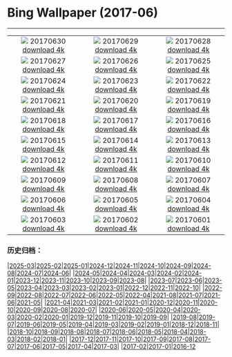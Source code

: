 # Bing Wallpaper (2017-06)
**************
| | | |
|:-:|:-:|:-:|
| ![](https://www.bing.com/az/hprichbg/rb/RanwuLake_EN-US10121024399_1920x1080.jpg) 20170630 [download 4k](https://www.bing.com/az/hprichbg/rb/RanwuLake_EN-US10121024399_UHD.jpg) | ![](https://www.bing.com/az/hprichbg/rb/NorddorfPath_EN-US10723559913_1920x1080.jpg) 20170629 [download 4k](https://www.bing.com/az/hprichbg/rb/NorddorfPath_EN-US10723559913_UHD.jpg) | ![](https://www.bing.com/az/hprichbg/rb/JoshuaTrees_EN-US10044021957_1920x1080.jpg) 20170628 [download 4k](https://www.bing.com/az/hprichbg/rb/JoshuaTrees_EN-US10044021957_UHD.jpg) |
| ![](https://www.bing.com/az/hprichbg/rb/CallanishSS_EN-US12690147391_1920x1080.jpg) 20170627 [download 4k](https://www.bing.com/az/hprichbg/rb/CallanishSS_EN-US12690147391_UHD.jpg) | ![](https://www.bing.com/az/hprichbg/rb/MadagascarLemurs_EN-US6929042654_1920x1080.jpg) 20170626 [download 4k](https://www.bing.com/az/hprichbg/rb/MadagascarLemurs_EN-US6929042654_UHD.jpg) | ![](https://www.bing.com/az/hprichbg/rb/SanLorenzo_EN-US8246045607_1920x1080.jpg) 20170625 [download 4k](https://www.bing.com/az/hprichbg/rb/SanLorenzo_EN-US8246045607_UHD.jpg) |
| ![](https://www.bing.com/az/hprichbg/rb/HawaiiSwim_EN-US7233619332_1920x1080.jpg) 20170624 [download 4k](https://www.bing.com/az/hprichbg/rb/HawaiiSwim_EN-US7233619332_UHD.jpg) | ![](https://www.bing.com/az/hprichbg/rb/MooneyFalls_EN-US11568488094_1920x1080.jpg) 20170623 [download 4k](https://www.bing.com/az/hprichbg/rb/MooneyFalls_EN-US11568488094_UHD.jpg) | ![](https://www.bing.com/az/hprichbg/rb/AKFox_EN-US8586782340_1920x1080.jpg) 20170622 [download 4k](https://www.bing.com/az/hprichbg/rb/AKFox_EN-US8586782340_UHD.jpg) |
| ![](https://www.bing.com/az/hprichbg/rb/VeniceSunset_EN-US9661879063_1920x1080.jpg) 20170621 [download 4k](https://www.bing.com/az/hprichbg/rb/VeniceSunset_EN-US9661879063_UHD.jpg) | ![](https://www.bing.com/az/hprichbg/rb/PlayaRoja_EN-US9542724846_1920x1080.jpg) 20170620 [download 4k](https://www.bing.com/az/hprichbg/rb/PlayaRoja_EN-US9542724846_UHD.jpg) | ![](https://www.bing.com/az/hprichbg/rb/AeoniumLeaf_EN-US7200082197_1920x1080.jpg) 20170619 [download 4k](https://www.bing.com/az/hprichbg/rb/AeoniumLeaf_EN-US7200082197_UHD.jpg) |
| ![](https://www.bing.com/az/hprichbg/rb/TurDad_EN-US11284438848_1920x1080.jpg) 20170618 [download 4k](https://www.bing.com/az/hprichbg/rb/TurDad_EN-US11284438848_UHD.jpg) | ![](https://www.bing.com/az/hprichbg/rb/ThufaHill_EN-US8809655435_1920x1080.jpg) 20170617 [download 4k](https://www.bing.com/az/hprichbg/rb/ThufaHill_EN-US8809655435_UHD.jpg) | ![](https://www.bing.com/az/hprichbg/rb/FireDragonfly_EN-US9623816108_1920x1080.jpg) 20170616 [download 4k](https://www.bing.com/az/hprichbg/rb/FireDragonfly_EN-US9623816108_UHD.jpg) |
| ![](https://www.bing.com/az/hprichbg/rb/TOAD_EN-US7336795473_1920x1080.jpg) 20170615 [download 4k](https://www.bing.com/az/hprichbg/rb/TOAD_EN-US7336795473_UHD.jpg) | ![](https://www.bing.com/az/hprichbg/rb/LadderTruckFlag_EN-US6754477338_1920x1080.jpg) 20170614 [download 4k](https://www.bing.com/az/hprichbg/rb/LadderTruckFlag_EN-US6754477338_UHD.jpg) | ![](https://www.bing.com/az/hprichbg/rb/NiemeyerCenter_EN-US8964518609_1920x1080.jpg) 20170613 [download 4k](https://www.bing.com/az/hprichbg/rb/NiemeyerCenter_EN-US8964518609_UHD.jpg) |
| ![](https://www.bing.com/az/hprichbg/rb/DinosaurPP_EN-US14141412793_1920x1080.jpg) 20170612 [download 4k](https://www.bing.com/az/hprichbg/rb/DinosaurPP_EN-US14141412793_UHD.jpg) | ![](https://www.bing.com/az/hprichbg/rb/MagnificentGBR_EN-US9547030928_1920x1080.jpg) 20170611 [download 4k](https://www.bing.com/az/hprichbg/rb/MagnificentGBR_EN-US9547030928_UHD.jpg) | ![](https://www.bing.com/az/hprichbg/rb/LibraryofCelsus_EN-US10684027847_1920x1080.jpg) 20170610 [download 4k](https://www.bing.com/az/hprichbg/rb/LibraryofCelsus_EN-US10684027847_UHD.jpg) |
| ![](https://www.bing.com/az/hprichbg/rb/BalmhornRegion_EN-US6932360915_1920x1080.jpg) 20170609 [download 4k](https://www.bing.com/az/hprichbg/rb/BalmhornRegion_EN-US6932360915_UHD.jpg) | ![](https://www.bing.com/az/hprichbg/rb/OceanCurrents_EN-US13599348032_1920x1080.jpg) 20170608 [download 4k](https://www.bing.com/az/hprichbg/rb/OceanCurrents_EN-US13599348032_UHD.jpg) | ![](https://www.bing.com/az/hprichbg/rb/WallersGazelle_EN-US9185873893_1920x1080.jpg) 20170607 [download 4k](https://www.bing.com/az/hprichbg/rb/WallersGazelle_EN-US9185873893_UHD.jpg) |
| ![](https://www.bing.com/az/hprichbg/rb/JunoMemorial_EN-US11412616317_1920x1080.jpg) 20170606 [download 4k](https://www.bing.com/az/hprichbg/rb/JunoMemorial_EN-US11412616317_UHD.jpg) | ![](https://www.bing.com/az/hprichbg/rb/KaprunDam_EN-US8019236843_1920x1080.jpg) 20170605 [download 4k](https://www.bing.com/az/hprichbg/rb/KaprunDam_EN-US8019236843_UHD.jpg) | ![](https://www.bing.com/az/hprichbg/rb/BluestripedFangblenny_EN-US10764047906_1920x1080.jpg) 20170604 [download 4k](https://www.bing.com/az/hprichbg/rb/BluestripedFangblenny_EN-US10764047906_UHD.jpg) |
| ![](https://www.bing.com/az/hprichbg/rb/TexasBluebonnets_EN-US9649625716_1920x1080.jpg) 20170603 [download 4k](https://www.bing.com/az/hprichbg/rb/TexasBluebonnets_EN-US9649625716_UHD.jpg) | ![](https://www.bing.com/az/hprichbg/rb/PonteSantAngelo_EN-US14642948743_1920x1080.jpg) 20170602 [download 4k](https://www.bing.com/az/hprichbg/rb/PonteSantAngelo_EN-US14642948743_UHD.jpg) | ![](https://www.bing.com/az/hprichbg/rb/EuropeanFlamingo_EN-US11283971815_1920x1080.jpg) 20170601 [download 4k](https://www.bing.com/az/hprichbg/rb/EuropeanFlamingo_EN-US11283971815_UHD.jpg) |

### 历史归档：

|[2025-03](/../2025-03/2025-03.md)|[2025-02](/../2025-02/2025-02.md)|[2025-01](/../2025-01/2025-01.md)|[2024-12](/../2024-12/2024-12.md)|[2024-11](/../2024-11/2024-11.md)|[2024-10](/../2024-10/2024-10.md)|[2024-09](/../2024-09/2024-09.md)|[2024-08](/../2024-08/2024-08.md)|[2024-07](/../2024-07/2024-07.md)|[2024-06](/../2024-06/2024-06.md)|
|[2024-05](/../2024-05/2024-05.md)|[2024-04](/../2024-04/2024-04.md)|[2024-03](/../2024-03/2024-03.md)|[2024-02](/../2024-02/2024-02.md)|[2024-01](/../2024-01/2024-01.md)|[2023-12](/../2023-12/2023-12.md)|[2023-11](/../2023-11/2023-11.md)|[2023-10](/../2023-10/2023-10.md)|[2023-09](/../2023-09/2023-09.md)|[2023-08](/../2023-08/2023-08.md)|
|[2023-07](/../2023-07/2023-07.md)|[2023-06](/../2023-06/2023-06.md)|[2023-05](/../2023-05/2023-05.md)|[2023-04](/../2023-04/2023-04.md)|[2023-03](/../2023-03/2023-03.md)|[2023-02](/../2023-02/2023-02.md)|[2023-01](/../2023-01/2023-01.md)|[2022-12](/../2022-12/2022-12.md)|[2022-11](/../2022-11/2022-11.md)|[2022-10](/../2022-10/2022-10.md)|
|[2022-09](/../2022-09/2022-09.md)|[2022-08](/../2022-08/2022-08.md)|[2022-07](/../2022-07/2022-07.md)|[2022-06](/../2022-06/2022-06.md)|[2022-05](/../2022-05/2022-05.md)|[2022-04](/../2022-04/2022-04.md)|[2021-08](/../2021-08/2021-08.md)|[2021-07](/../2021-07/2021-07.md)|[2021-06](/../2021-06/2021-06.md)|[2021-05](/../2021-05/2021-05.md)|
|[2021-04](/../2021-04/2021-04.md)|[2021-03](/../2021-03/2021-03.md)|[2021-02](/../2021-02/2021-02.md)|[2021-01](/../2021-01/2021-01.md)|[2020-12](/../2020-12/2020-12.md)|[2020-11](/../2020-11/2020-11.md)|[2020-10](/../2020-10/2020-10.md)|[2020-09](/../2020-09/2020-09.md)|[2020-08](/../2020-08/2020-08.md)|[2020-07](/../2020-07/2020-07.md)|
|[2020-06](/../2020-06/2020-06.md)|[2020-05](/../2020-05/2020-05.md)|[2020-04](/../2020-04/2020-04.md)|[2020-03](/../2020-03/2020-03.md)|[2020-02](/../2020-02/2020-02.md)|[2020-01](/../2020-01/2020-01.md)|[2019-12](/../2019-12/2019-12.md)|[2019-11](/../2019-11/2019-11.md)|[2019-10](/../2019-10/2019-10.md)|[2019-09](/../2019-09/2019-09.md)|
|[2019-08](/../2019-08/2019-08.md)|[2019-07](/../2019-07/2019-07.md)|[2019-06](/../2019-06/2019-06.md)|[2019-05](/../2019-05/2019-05.md)|[2019-04](/../2019-04/2019-04.md)|[2019-03](/../2019-03/2019-03.md)|[2019-02](/../2019-02/2019-02.md)|[2019-01](/../2019-01/2019-01.md)|[2018-12](/../2018-12/2018-12.md)|[2018-11](/../2018-11/2018-11.md)|
|[2018-10](/../2018-10/2018-10.md)|[2018-09](/../2018-09/2018-09.md)|[2018-08](/../2018-08/2018-08.md)|[2018-07](/../2018-07/2018-07.md)|[2018-06](/../2018-06/2018-06.md)|[2018-05](/../2018-05/2018-05.md)|[2018-04](/../2018-04/2018-04.md)|[2018-03](/../2018-03/2018-03.md)|[2018-02](/../2018-02/2018-02.md)|[2018-01](/../2018-01/2018-01.md)|
|[2017-12](/../2017-12/2017-12.md)|[2017-11](/../2017-11/2017-11.md)|[2017-10](/../2017-10/2017-10.md)|[2017-09](/../2017-09/2017-09.md)|[2017-08](/../2017-08/2017-08.md)|[2017-07](/../2017-07/2017-07.md)|[2017-06](/2017-06.md)|[2017-05](/../2017-05/2017-05.md)|[2017-04](/../2017-04/2017-04.md)|[2017-03](/../2017-03/2017-03.md)|
|[2017-02](/../2017-02/2017-02.md)|[2017-01](/../2017-01/2017-01.md)|[2016-12](/../2016-12/2016-12.md)